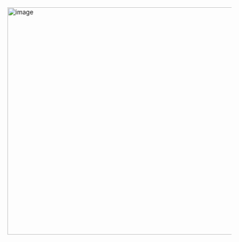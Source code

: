 <img width="511" alt="image" src="https://user-images.githubusercontent.com/112937219/203557821-05d432a9-030a-48ab-b6e7-72641a85b42b.png">
